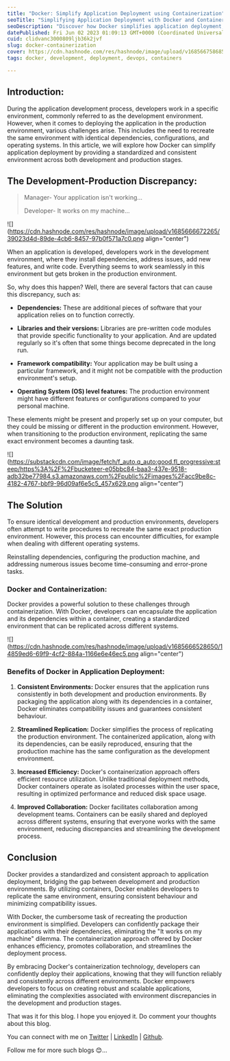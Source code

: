 ```yaml
---
title: "Docker: Simplify Application Deployment using Containerization"
seoTitle: "Simplifying Application Deployment with Docker and Containerization"
seoDescription: "Discover how Docker simplifies application deployment, ensures consistent environments. Benefits of containerization and improved collaboration."
datePublished: Fri Jun 02 2023 01:09:13 GMT+0000 (Coordinated Universal Time)
cuid: clidvanc3000809ljb36k2jvf
slug: docker-containerization
cover: https://cdn.hashnode.com/res/hashnode/image/upload/v1685667586856/3f63de2d-fcc6-49a9-a73c-0b0ede59caf1.webp
tags: docker, development, deployment, devops, containers

---
```


## Introduction:

During the application development process, developers work in a specific environment, commonly referred to as the development environment. However, when it comes to deploying the application in the production environment, various challenges arise. This includes the need to recreate the same environment with identical dependencies, configurations, and operating systems. In this article, we will explore how Docker can simplify application deployment by providing a standardized and consistent environment across both development and production stages.

## The Development-Production Discrepancy:

> Manager- Your application isn't working...
> 
> Developer- It works on my machine...

![](https://cdn.hashnode.com/res/hashnode/image/upload/v1685666672265/39023d4d-89de-4cb6-8457-97b0f571a7c0.png align="center")

When an application is developed, developers work in the development environment, where they install dependencies, address issues, add new features, and write code. Everything seems to work seamlessly in this environment but gets broken in the production environment.

So, why does this happen? Well, there are several factors that can cause this discrepancy, such as:

* **Dependencies:** These are additional pieces of software that your application relies on to function correctly.
    
* **Libraries and their versions:** Libraries are pre-written code modules that provide specific functionality to your application. And are updated regularly so it's often that some things become deprecated in the long run.
    
* **Framework compatibility:** Your application may be built using a particular framework, and it might not be compatible with the production environment's setup.
    
* **Operating System (OS) level features:** The production environment might have different features or configurations compared to your personal machine.
    

These elements might be present and properly set up on your computer, but they could be missing or different in the production environment. However, when transitioning to the production environment, replicating the same exact environment becomes a daunting task.

![](https://substackcdn.com/image/fetch/f_auto,q_auto:good,fl_progressive:steep/https%3A%2F%2Fbucketeer-e05bbc84-baa3-437e-9518-adb32be77984.s3.amazonaws.com%2Fpublic%2Fimages%2Facc9be8c-4182-4767-bbf9-96d09af6e5c5_457x629.png align="center")

## The Solution

To ensure identical development and production environments, developers often attempt to write procedures to recreate the same exact production environment. However, this process can encounter difficulties, for example when dealing with different operating systems.

Reinstalling dependencies, configuring the production machine, and addressing numerous issues become time-consuming and error-prone tasks.

### **Docker and Containerization:**

Docker provides a powerful solution to these challenges through containerization. With Docker, developers can encapsulate the application and its dependencies within a container, creating a standardized environment that can be replicated across different systems.

![](https://cdn.hashnode.com/res/hashnode/image/upload/v1685666528650/14859ed6-69f9-4cf2-884a-1166e6e46ec5.png align="center")

### **Benefits of Docker in Application Deployment:**

1. **Consistent Environments:** Docker ensures that the application runs consistently in both development and production environments. By packaging the application along with its dependencies in a container, Docker eliminates compatibility issues and guarantees consistent behaviour.
    
2. **Streamlined Replication:** Docker simplifies the process of replicating the production environment. The containerized application, along with its dependencies, can be easily reproduced, ensuring that the production machine has the same configuration as the development environment.
    
3. **Increased Efficiency:** Docker's containerization approach offers efficient resource utilization. Unlike traditional deployment methods, Docker containers operate as isolated processes within the user space, resulting in optimized performance and reduced disk space usage.
    
4. **Improved Collaboration:** Docker facilitates collaboration among development teams. Containers can be easily shared and deployed across different systems, ensuring that everyone works with the same environment, reducing discrepancies and streamlining the development process.
    

## Conclusion

Docker provides a standardized and consistent approach to application deployment, bridging the gap between development and production environments. By utilizing containers, Docker enables developers to replicate the same environment, ensuring consistent behaviour and minimizing compatibility issues.

With Docker, the cumbersome task of recreating the production environment is simplified. Developers can confidently package their applications with their dependencies, eliminating the "It works on my machine" dilemma. The containerization approach offered by Docker enhances efficiency, promotes collaboration, and streamlines the deployment process.

By embracing Docker's containerization technology, developers can confidently deploy their applications, knowing that they will function reliably and consistently across different environments. Docker empowers developers to focus on creating robust and scalable applications, eliminating the complexities associated with environment discrepancies in the development and production stages.

That was it for this blog. I hope you enjoyed it. Do comment your thoughts about this blog.

You can connect with me on [Twitter](https://twitter.com/KunalVerma2468) | [LinkedIn](https://linkedin.com/in/kunalverma2468) | [Github](https://github.com/kunal00000).

Follow me for more such blogs 😊...